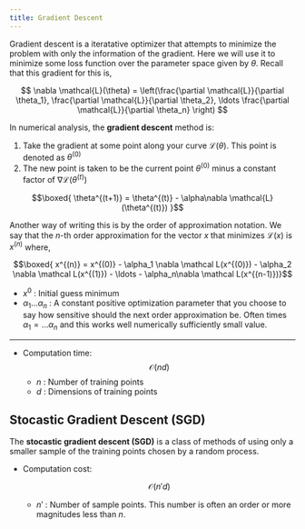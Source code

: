 ```yaml
---
title: Gradient Descent
---
```


Gradient descent is a iteratative optimizer that attempts to minimize the problem with only the information of the gradient. Here we will use it to minimize some loss function over the parameter space given by $\theta$. Recall that this gradient for this is,

$$
\nabla \mathcal{L}(\theta) =  \left(\frac{\partial \mathcal{L}}{\partial \theta_1}, \frac{\partial \mathcal{L}}{\partial \theta_2}, \ldots \frac{\partial \mathcal{L}}{\partial \theta_n} \right)
$$

In numerical analysis, the **gradient descent** method is:

1. Take the gradient at some point along your curve $\mathcal{L}(\theta)$. This point is denoted as $\theta^{(0)}$
2. The new point is taken to be the current point $\theta^{(0)}$ minus a constant factor of $\nabla \mathcal{L}(\theta^{(t)})$

$$\boxed{ \theta^{(t+1)} = \theta^{(t)} - \alpha\nabla \mathcal{L}(\theta^{(t)}) }$$

Another way of writing this is by the order of approximation notation. We say that the $n$-th order approximation for the vector $x$ that minimizes $\mathcal L(x)$ is $x^{(n)}$ where,

$$\boxed{ x^{(n)} =  x^{(0)} - \alpha_1 \nabla \mathcal L(x^{(0)}) - \alpha_2 \nabla \mathcal L(x^{(1)}) - \ldots - \alpha_n\nabla \mathcal L(x^{(n-1)})}$$

* $x^{0}$ : Initial guess minimum
* $\alpha_1 \ldots \alpha_n$ : A constant positive optimization parameter that you choose to say how sensitive should the next order approximation be. Often times $\alpha_1 = \ldots \alpha_n$ and this works well numerically sufficiently small value.

---

* Computation time:
    $$\mathcal O(nd)$$
    * $n$ : Number of training points
    * $d$ : Dimensions of training points

## Stocastic Gradient Descent (SGD)

The **stocastic gradient descent (SGD)** is a class of methods of using only a smaller sample of the training points chosen by a random process.

* Computation cost:

    $$ \mathcal O(n'd) $$

    * $n'$ : Number of sample points. This number is often an order or more magnitudes less than $n$.